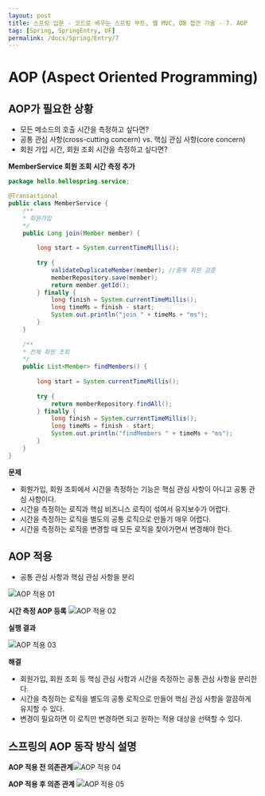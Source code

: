 ```yaml
---
layout: post
title: 스프링 입문 - 코드로 배우는 스프링 부트, 웹 MVC, DB 접근 기술 - 7. AOP
tag: [Spring, SpringEntry, UF]
permalink: /docs/Spring/Entry/7
---
```


# AOP (Aspect Oriented Programming)

## AOP가 필요한 상황

- 모든 메소드의 호출 시간을 측정하고 싶다면?
- 공통 관심 사항(cross-cutting concern) vs. 핵심 관심 사항(core concern)
- 회원 가입 시간, 회원 조회 시간을 측정하고 싶다면?

**MemberService 회원 조회 시간 측정 추가**

```java
package hello.hellospring.service;

@Transactional
public class MemberService {
	/**
	* 회원가입
	*/
    public Long join(Member member) {
        
        long start = System.currentTimeMillis();
        
        try {
            validateDuplicateMember(member); //중복 회원 검증
            memberRepository.save(member);
            return member.getId();
        } finally {
            long finish = System.currentTimeMillis();
            long timeMs = finish - start;
            System.out.println("join " + timeMs + "ms");
        }
    }
    
    /**
    * 전체 회원 조회
    */
    public List<Member> findMembers() {
        
        long start = System.currentTimeMillis();
        
        try {
        	return memberRepository.findAll();
        } finally {
            long finish = System.currentTimeMillis();
            long timeMs = finish - start;
            System.out.println("findMembers " + timeMs + "ms");
        }
    }
}
```

**문제**

- 회원가입, 회원 조회에서 시간을 측정하는 기능은 핵심 관심 사항이 아니고 공통 관심 사항이다.
- 시간을 측정하는 로직과 핵심 비즈니스 로직이 섞여서 유지보수가 어렵다.
- 시간을 측정하는 로직을 별도의 공통 로직으로 만들기 매우 어렵다.
- 시간을 측정하는 로직을 변경할 때 모든 로직을 찾아가면서 변경해야 한다.

## AOP 적용

- 공통 관심 사항과 핵심 관심 사항을 분리

![AOP 적용 01](https://user-images.githubusercontent.com/52024566/125888247-923145c2-9b93-44c1-941d-314368313d3d.png)

**시간 측정 AOP 등록**
![AOP 적용 02](https://user-images.githubusercontent.com/52024566/125888251-fc4f638b-444e-4789-b4ea-12c8974ea8b1.png)

**실행 결과**

![AOP 적용 03](https://user-images.githubusercontent.com/52024566/125888255-64b5896d-063b-485a-a65d-b9b2ed4b3225.png)

**해결**

- 회원가입, 회원 조회 등 핵심 관심 사항과 시간을 측정하는 공통 관심 사항을 분리한다.
- 시간을 측정하는 로직을 별도의 공통 로직으로 만들어 핵심 관심 사항을 깔끔하게 유지할 수 있다.
- 변경이 필요하면 이 로직만 변경하면 되고 원하는 적용 대상을 선택할 수 있다.



## 스프링의 AOP 동작 방식 설명

**AOP 적용 전 의존관계**![AOP 적용 04](https://user-images.githubusercontent.com/52024566/125888258-a3a2c4ca-357f-4498-b2dd-3ad230818d58.png)

**AOP 적용 후 의존 관계**
![AOP 적용 05](https://user-images.githubusercontent.com/52024566/125888263-fec5e7ed-0b8f-4b74-8ab3-5e44eb369c3e.png)